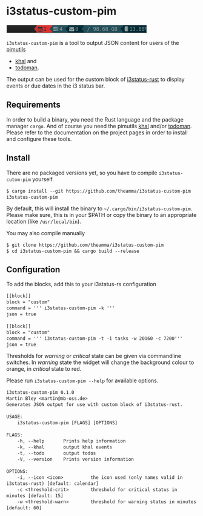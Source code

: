 # i3status-custom-pim
![example bar](img/example_bar.png)

`i3status-custom-pim` is a tool to output JSON content for users of the [pimutils](https://github.com/pimutils)

- [khal](https://github.com/pimutils/khal) and
- [todoman](https://github.com/pimutils/todoman).

The output can be used for the custom block of [i3status-rust](https://github.com/greshake/i3status-rust) to display events or due dates in the i3 status bar.

## Requirements
In order to build a binary, you need the Rust language and the package manager `cargo`. And of course you need the pimutils [khal](https://github.com/pimutils/khal) and/or 
[todoman](https://github.com/pimutils/todoman). Please refer to the documentation on the project pages in order to install and configure these tools.

## Install
There are no packaged versions yet, so you have to compile `i3status-cutom-pim` yourself.
```
$ cargo install --git https://github.com/theamma/i3status-custom-pim i3status-custom-pim
```
By default, this will install the binary to `~/.cargo/bin/i3status-custom-pim`. Please make sure, this is in your $PATH or copy the binary to an appropriate location (like `/usr/local/bin`).

You may also compile manually
```
$ git clone https://github.com/theamma/i3status-custom-pim
$ cd i3status-custom-pim && cargo build --release
```

## Configuration
To add the blocks, add this to your i3status-rs configuration 

```
[[block]]
block = "custom"
command = ''' i3status-custom-pim -k '''
json = true

[[block]]
block = "custom"
command = ''' i3status-custom-pim -t -i tasks -w 20160 -c 7200'''
json = true
```

Thresholds for *warning* or *critical* state can be given via commandline switches. In *warning* state the widget will change the background colour to orange, in *critical* state to red.

Please run `i3status-custom-pim --help` for available options.
```
i3status-custom-pim 0.1.0
Martin Bley <martin@mb-oss.de>
Generates JSON output for use with custom block of i3status-rust.

USAGE:
    i3status-custom-pim [FLAGS] [OPTIONS]

FLAGS:
    -h, --help       Prints help information
    -k, --khal       output khal events
    -t, --todo       output todos
    -V, --version    Prints version information

OPTIONS:
    -i, --icon <icon>          the icon used (only names valid in i3status-rust) [default: calendar]
    -c <threshold-crit>        threshold for critical status in minutes [default: 15]
    -w <threshold-warn>        threshold for warning status in minutes [default: 60]
``` 
